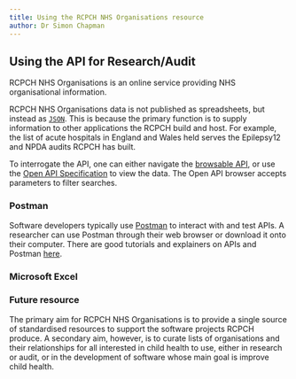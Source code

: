 ```yaml
---
title: Using the RCPCH NHS Organisations resource
author: Dr Simon Chapman
---
```


## Using the API for Research/Audit

RCPCH NHS Organisations is an online service providing NHS organisational information.

RCPCH NHS Organisations data is not published as spreadsheets, but instead as [`JSON`](https://www.json.org/json-en.html). This is because the primary function is to supply information to other applications the RCPCH build and host. For example, the list of acute hospitals in England and Wales held serves the Epilepsy12 and NPDA audits RCPCH has built.

To interrogate the API, one can either navigate the [browsable API](url), or use the [Open API Specification](url) to view the data. The Open API browser accepts parameters to filter searches.

### Postman

Software developers typically use [Postman](https://www.postman.com/) to interact with and test APIs. A researcher can use Postman through their web browser or download it onto their computer. There are good tutorials and explainers on APIs and Postman [here](https://learning.postman.com/docs/getting-started/overview/).

### Microsoft Excel

<!-- This bit needs doing: TBH I don't know have to get Excel to talk to a JSON API, and guess that involves writing some visual basic. -->

### Future resource

The primary aim for RCPCH NHS Organisations is to provide a single source of standardised resources to support the software projects RCPCH produce. A secondary aim, however, is to curate lists of organisations and their relationships for all interested in child health to use, either in research or audit, or in the development of software whose main goal is improve child health.
